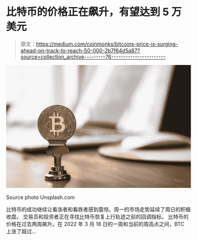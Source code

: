 # 比特币的价格正在飙升，有望达到 5 万美元

> 原文：<https://medium.com/coinmonks/bitcoins-price-is-surging-ahead-on-track-to-reach-50-000-2b7f64d5a87?source=collection_archive---------76----------------------->

![](img/4d64f1af79123494b5542534735afb67.png)

Source photo Unsplash.com

比特币的成功继续让看涨者和看跌者感到震惊。周一的市场走势延续了周日的积极收盘。
交易员和投资者正在寻找比特币恢复上行轨迹之前的回调指标。
比特币的价格在过去两周飙升。在 2022 年 3 月 18 日的一周和当前的周高点之间，BTC 上涨了超过…